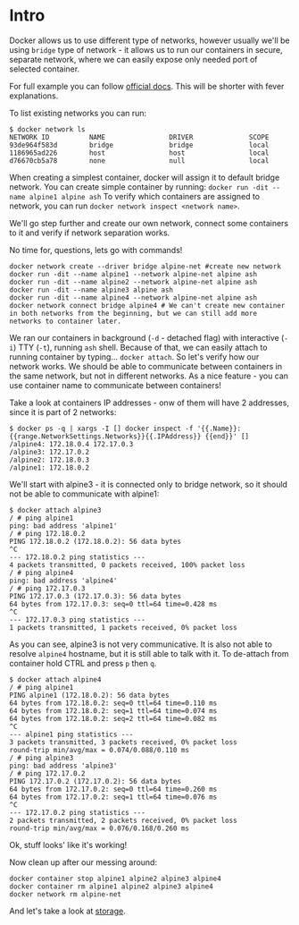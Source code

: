 # Intro

Docker allows us to use different type of networks, however usually we'll be using `bridge` type of network - it allows us to run our containers in secure, separate network, where we can easily expose only needed port of selected container.

For full example you can follow [official docs](https://docs.docker.com/network/network-tutorial-standalone/#use-user-defined-bridge-networks). This will be shorter with fever explanations.

To list existing networks you can run:
```shell
$ docker network ls
NETWORK ID          NAME                DRIVER              SCOPE
93de964f583d        bridge              bridge              local
1186965ad226        host                host                local
d76670cb5a78        none                null                local
```

When creating a simplest container, docker will assign it to default bridge network. You can create simple container by running: `docker run -dit --name alpine1 alpine ash`
To verify which containers are assigned to network, you can run `docker network inspect <network name>`. 

We'll go step further and create our own network, connect some containers to it and verify if network separation works.

No time for, questions, lets go with commands!

```shell
docker network create --driver bridge alpine-net #create new network
docker run -dit --name alpine1 --network alpine-net alpine ash
docker run -dit --name alpine2 --network alpine-net alpine ash
docker run -dit --name alpine3 alpine ash
docker run -dit --name alpine4 --network alpine-net alpine ash
docker network connect bridge alpine4 # We can't create new container in both networks from the beginning, but we can still add more networks to container later.
```

We ran our containers in background (`-d` - detached flag) with interactive (`-i`) TTY (`-t`), running `ash` shell. Because of that, we can easily attach to running container by typing... `docker attach`. So let's verify how our network works. We should be able to communicate between containers in the same network, but not in different networks. As a nice feature - you can use container name to communicate between containers!

Take a look at containers IP addresses - onw of them will have 2 addresses, since it is part of 2 networks:
```shell
$ docker ps -q | xargs -I [] docker inspect -f '{{.Name}}: {{range.NetworkSettings.Networks}}{{.IPAddress}} {{end}}' []
/alpine4: 172.18.0.4 172.17.0.3 
/alpine3: 172.17.0.2 
/alpine2: 172.18.0.3 
/alpine1: 172.18.0.2
```

We'll start with alpine3 - it is connected only to bridge network, so it should not be able to communicate with alpine1:
```shell
$ docker attach alpine3
/ # ping alpine1
ping: bad address 'alpine1'
/ # ping 172.18.0.2
PING 172.18.0.2 (172.18.0.2): 56 data bytes
^C
--- 172.18.0.2 ping statistics ---
4 packets transmitted, 0 packets received, 100% packet loss
/ # ping alpine4
ping: bad address 'alpine4'
/ # ping 172.17.0.3
PING 172.17.0.3 (172.17.0.3): 56 data bytes
64 bytes from 172.17.0.3: seq=0 ttl=64 time=0.428 ms
^C
--- 172.17.0.3 ping statistics ---
1 packets transmitted, 1 packets received, 0% packet loss
```

As you can see, alpine3 is not very communicative. It is also not able to resolve `alpine4` hostname, but it is still able to talk with it.
To de-attach from container hold CTRL and press `p` then `q`.

```shell
$ docker attach alpine4
/ # ping alpine1
PING alpine1 (172.18.0.2): 56 data bytes
64 bytes from 172.18.0.2: seq=0 ttl=64 time=0.110 ms
64 bytes from 172.18.0.2: seq=1 ttl=64 time=0.074 ms
64 bytes from 172.18.0.2: seq=2 ttl=64 time=0.082 ms
^C
--- alpine1 ping statistics ---
3 packets transmitted, 3 packets received, 0% packet loss
round-trip min/avg/max = 0.074/0.088/0.110 ms
/ # ping alpine3
ping: bad address 'alpine3'
/ # ping 172.17.0.2
PING 172.17.0.2 (172.17.0.2): 56 data bytes
64 bytes from 172.17.0.2: seq=0 ttl=64 time=0.260 ms
64 bytes from 172.17.0.2: seq=1 ttl=64 time=0.076 ms
^C
--- 172.17.0.2 ping statistics ---
2 packets transmitted, 2 packets received, 0% packet loss
round-trip min/avg/max = 0.076/0.168/0.260 ms
```

Ok, stuff looks' like it's working!

Now clean up after our messing around:

```shell
docker container stop alpine1 alpine2 alpine3 alpine4
docker container rm alpine1 alpine2 alpine3 alpine4
docker network rm alpine-net
```

And let's take a look at [storage](../storage/README.md).